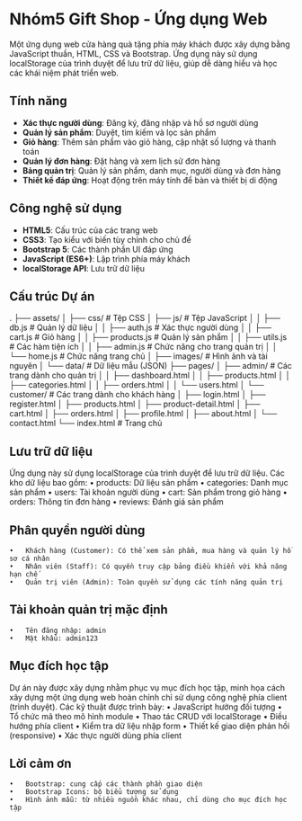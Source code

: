 # Nhóm5 Gift Shop - Ứng dụng Web

Một ứng dụng web cửa hàng quà tặng phía máy khách được xây dựng bằng JavaScript thuần, HTML, CSS và Bootstrap. Ứng dụng này sử dụng localStorage của trình duyệt để lưu trữ dữ liệu, giúp dễ dàng hiểu và học các khái niệm phát triển web.

## Tính năng

- **Xác thực người dùng**: Đăng ký, đăng nhập và hồ sơ người dùng
- **Quản lý sản phẩm**: Duyệt, tìm kiếm và lọc sản phẩm
- **Giỏ hàng**: Thêm sản phẩm vào giỏ hàng, cập nhật số lượng và thanh toán
- **Quản lý đơn hàng**: Đặt hàng và xem lịch sử đơn hàng
- **Bảng quản trị**: Quản lý sản phẩm, danh mục, người dùng và đơn hàng
- **Thiết kế đáp ứng**: Hoạt động trên máy tính để bàn và thiết bị di động

## Công nghệ sử dụng

- **HTML5**: Cấu trúc của các trang web
- **CSS3**: Tạo kiểu với biến tùy chỉnh cho chủ đề
- **Bootstrap 5**: Các thành phần UI đáp ứng
- **JavaScript (ES6+)**: Lập trình phía máy khách
- **localStorage API**: Lưu trữ dữ liệu

## Cấu trúc Dự án
.
├── assets/
│   ├── css/         # Tệp CSS
│   ├── js/          # Tệp JavaScript
│   │   ├── db.js    # Quản lý dữ liệu
│   │   ├── auth.js  # Xác thực người dùng
│   │   ├── cart.js  # Giỏ hàng
│   │   ├── products.js # Quản lý sản phẩm
│   │   ├── utils.js # Các hàm tiện ích
│   │   ├── admin.js # Chức năng cho trang quản trị
│   │   └── home.js  # Chức năng trang chủ
│   ├── images/      # Hình ảnh và tài nguyên
│   └── data/        # Dữ liệu mẫu (JSON)
├── pages/
│   ├── admin/       # Các trang dành cho quản trị
│   │   ├── dashboard.html
│   │   ├── products.html
│   │   ├── categories.html
│   │   ├── orders.html
│   │   └── users.html
│   └── customer/    # Các trang dành cho khách hàng
│       ├── login.html
│       ├── register.html
│       ├── products.html
│       ├── product-detail.html
│       ├── cart.html
│       ├── orders.html
│       ├── profile.html
│       ├── about.html
│       └── contact.html
└── index.html       # Trang chủ


## Lưu trữ dữ liệu

Ứng dụng này sử dụng localStorage của trình duyệt để lưu trữ dữ liệu. Các kho dữ liệu bao gồm:
	•	products: Dữ liệu sản phẩm
	•	categories: Danh mục sản phẩm
	•	users: Tài khoản người dùng
	•	cart: Sản phẩm trong giỏ hàng
	•	orders: Thông tin đơn hàng
	•	reviews: Đánh giá sản phẩm

## Phân quyền người dùng
	•	Khách hàng (Customer): Có thể xem sản phẩm, mua hàng và quản lý hồ sơ cá nhân
	•	Nhân viên (Staff): Có quyền truy cập bảng điều khiển với khả năng hạn chế
	•	Quản trị viên (Admin): Toàn quyền sử dụng các tính năng quản trị

## Tài khoản quản trị mặc định
	•	Tên đăng nhập: admin
	•	Mật khẩu: admin123


## Mục đích học tập

Dự án này được xây dựng nhằm phục vụ mục đích học tập, minh họa cách xây dựng một ứng dụng web hoàn chỉnh chỉ sử dụng công nghệ phía client (trình duyệt). Các kỹ thuật được trình bày:
	•	JavaScript hướng đối tượng
	•	Tổ chức mã theo mô hình module
	•	Thao tác CRUD với localStorage
	•	Điều hướng phía client
	•	Kiểm tra dữ liệu nhập form
	•	Thiết kế giao diện phản hồi (responsive)
	•	Xác thực người dùng phía client

## Lời cảm ơn
	•	Bootstrap: cung cấp các thành phần giao diện
	•	Bootstrap Icons: bộ biểu tượng sử dụng
	•	Hình ảnh mẫu: từ nhiều nguồn khác nhau, chỉ dùng cho mục đích học tập